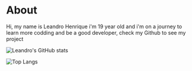 # About

Hi, my name is Leandro Henrique i'm 19 year old and i'm on a journey to learn more codding and be a good developer, 
check my Github to see my project 

![Leandro's GitHub stats](https://github-readme-stats.vercel.app/api?username=Ply3r&theme=dracula&show_icons=true)


![Top Langs](https://github-readme-stats.vercel.app/api/top-langs/?username=Ply3r&layout=compact&theme=dracula)


